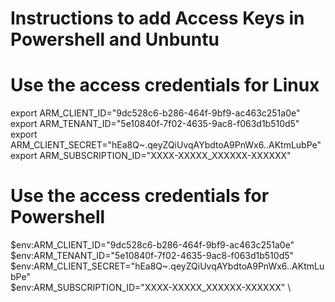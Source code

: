 # Instructions to add Access Keys in Powershell and Unbuntu

# Use the access credentials for Linux 
export ARM_CLIENT_ID="9dc528c6-b286-464f-9bf9-ac463c251a0e" \
export ARM_TENANT_ID="5e10840f-7f02-4635-9ac8-f063d1b510d5" \
export ARM_CLIENT_SECRET="hEa8Q~.qeyZQiUvqAYbdtoA9PnWx6..AKtmLubPe" \
export ARM_SUBSCRIPTION_ID="XXXX-XXXXX_XXXXXX-XXXXXX"

# Use the access credentials for Powershell 
$env:ARM_CLIENT_ID="9dc528c6-b286-464f-9bf9-ac463c251a0e" \
$env:ARM_TENANT_ID="5e10840f-7f02-4635-9ac8-f063d1b510d5" \
$env:ARM_CLIENT_SECRET="hEa8Q~.qeyZQiUvqAYbdtoA9PnWx6..AKtmLubPe" \
$env:ARM_SUBSCRIPTION_ID="XXXX-XXXXX_XXXXXX-XXXXXX" \
